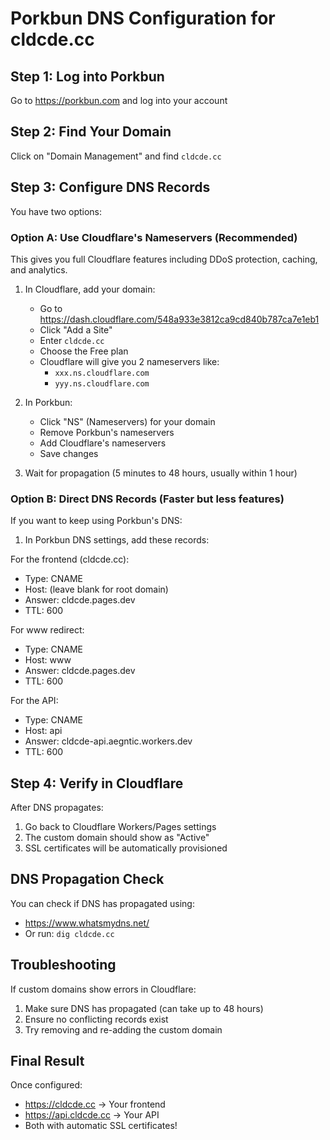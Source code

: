 # Porkbun DNS Configuration for cldcde.cc

## Step 1: Log into Porkbun
Go to https://porkbun.com and log into your account

## Step 2: Find Your Domain
Click on "Domain Management" and find `cldcde.cc`

## Step 3: Configure DNS Records

You have two options:

### Option A: Use Cloudflare's Nameservers (Recommended)
This gives you full Cloudflare features including DDoS protection, caching, and analytics.

1. In Cloudflare, add your domain:
   - Go to https://dash.cloudflare.com/548a933e3812ca9cd840b787ca7e1eb1
   - Click "Add a Site"
   - Enter `cldcde.cc`
   - Choose the Free plan
   - Cloudflare will give you 2 nameservers like:
     - `xxx.ns.cloudflare.com`
     - `yyy.ns.cloudflare.com`

2. In Porkbun:
   - Click "NS" (Nameservers) for your domain
   - Remove Porkbun's nameservers
   - Add Cloudflare's nameservers
   - Save changes

3. Wait for propagation (5 minutes to 48 hours, usually within 1 hour)

### Option B: Direct DNS Records (Faster but less features)
If you want to keep using Porkbun's DNS:

1. In Porkbun DNS settings, add these records:

For the frontend (cldcde.cc):
- Type: CNAME
- Host: (leave blank for root domain)
- Answer: cldcde.pages.dev
- TTL: 600

For www redirect:
- Type: CNAME
- Host: www
- Answer: cldcde.pages.dev
- TTL: 600

For the API:
- Type: CNAME
- Host: api
- Answer: cldcde-api.aegntic.workers.dev
- TTL: 600

## Step 4: Verify in Cloudflare

After DNS propagates:
1. Go back to Cloudflare Workers/Pages settings
2. The custom domain should show as "Active"
3. SSL certificates will be automatically provisioned

## DNS Propagation Check

You can check if DNS has propagated using:
- https://www.whatsmydns.net/
- Or run: `dig cldcde.cc`

## Troubleshooting

If custom domains show errors in Cloudflare:
1. Make sure DNS has propagated (can take up to 48 hours)
2. Ensure no conflicting records exist
3. Try removing and re-adding the custom domain

## Final Result

Once configured:
- https://cldcde.cc → Your frontend
- https://api.cldcde.cc → Your API
- Both with automatic SSL certificates!